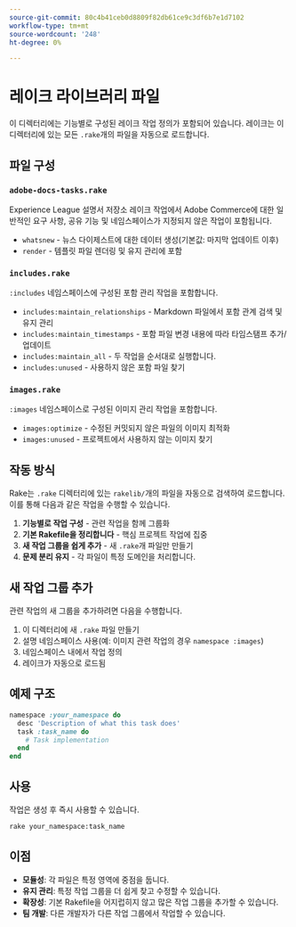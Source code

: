 ```yaml
---
source-git-commit: 80c4b41ceb0d8809f82db61ce9c3df6b7e1d7102
workflow-type: tm+mt
source-wordcount: '248'
ht-degree: 0%

---
```

# 레이크 라이브러리 파일

이 디렉터리에는 기능별로 구성된 레이크 작업 정의가 포함되어 있습니다. 레이크는 이 디렉터리에 있는 모든 `.rake`개의 파일을 자동으로 로드합니다.

## 파일 구성

### `adobe-docs-tasks.rake`

Experience League 설명서 저장소 레이크 작업에서 Adobe Commerce에 대한 일반적인 요구 사항, 공유 기능 및 네임스페이스가 지정되지 않은 작업이 포함됩니다.

- `whatsnew` - 뉴스 다이제스트에 대한 데이터 생성(기본값: 마지막 업데이트 이후)
- `render` - 템플릿 파일 렌더링 및 유지 관리에 포함

### `includes.rake`

`:includes` 네임스페이스에 구성된 포함 관리 작업을 포함합니다.

- `includes:maintain_relationships` - Markdown 파일에서 포함 관계 검색 및 유지 관리
- `includes:maintain_timestamps` - 포함 파일 변경 내용에 따라 타임스탬프 추가/업데이트
- `includes:maintain_all` - 두 작업을 순서대로 실행합니다.
- `includes:unused` - 사용하지 않은 포함 파일 찾기

### `images.rake`

`:images` 네임스페이스로 구성된 이미지 관리 작업을 포함합니다.

- `images:optimize` - 수정된 커밋되지 않은 파일의 이미지 최적화
- `images:unused` - 프로젝트에서 사용하지 않는 이미지 찾기

## 작동 방식

Rake는 `.rake` 디렉터리에 있는 `rakelib/`개의 파일을 자동으로 검색하여 로드합니다. 이를 통해 다음과 같은 작업을 수행할 수 있습니다.

1. **기능별로 작업 구성** - 관련 작업을 함께 그룹화
2. **기본 Rakefile을 정리합니다** - 핵심 프로젝트 작업에 집중
3. **새 작업 그룹을 쉽게 추가** - 새 `.rake`개 파일만 만들기
4. **문제 분리 유지** - 각 파일이 특정 도메인을 처리합니다.

## 새 작업 그룹 추가

관련 작업의 새 그룹을 추가하려면 다음을 수행합니다.

1. 이 디렉터리에 새 `.rake` 파일 만들기
2. 설명 네임스페이스 사용(예: 이미지 관련 작업의 경우 `namespace :images`)
3. 네임스페이스 내에서 작업 정의
4. 레이크가 자동으로 로드됨

## 예제 구조

```ruby
namespace :your_namespace do
  desc 'Description of what this task does'
  task :task_name do
    # Task implementation
  end
end
```

## 사용

작업은 생성 후 즉시 사용할 수 있습니다.

```bash
rake your_namespace:task_name
```

## 이점

- **모듈성**: 각 파일은 특정 영역에 중점을 둡니다.
- **유지 관리**: 특정 작업 그룹을 더 쉽게 찾고 수정할 수 있습니다.
- **확장성**: 기본 Rakefile을 어지럽히지 않고 많은 작업 그룹을 추가할 수 있습니다.
- **팀 개발**: 다른 개발자가 다른 작업 그룹에서 작업할 수 있습니다.
